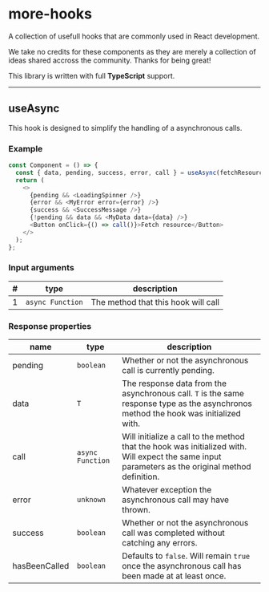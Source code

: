# more-hooks

A collection of usefull hooks that are commonly used in React development.

We take no credits for these components as they are merely a collection of ideas shared accross the community. Thanks for being great!

This library is written with full **TypeScript** support.

---

## useAsync
This hook is designed to simplify the handling of a asynchronous calls.

### Example
```js
const Component = () => {
  const { data, pending, success, error, call } = useAsync(fetchResource);
  return (
    <>
      {pending && <LoadingSpinner />}
      {error && <MyError error={error} />}
      {success && <SuccessMessage />}
      {!pending && data && <MyData data={data} />}
      <Button onClick={() => call()}>Fetch resource</Button>
    </>
  );
};
```

### Input arguments
|#|type|description
|-|-|-
|1|`async Function`|The method that this hook will call

### Response properties
|name|type|description
|-|-|-
|pending|`boolean`|Whether or not the asynchronous call is currently pending.
|data|`T`|The response data from the asynchronous call. `T` is the same response type as the asynchronos method the hook was initialized with.
|call|`async Function`|	Will initialize a call to the method that the hook was initialized with. Will expect the same input parameters as the original method definition.
|error|`unknown`|Whatever exception the asynchronous call may have thrown.
|success|`boolean`|Whether or not the asynchronous call was completed without catching any errors.
|hasBeenCalled|`boolean`|Defaults to `false`. Will remain `true` once the asynchronous call has been made at at least once.


